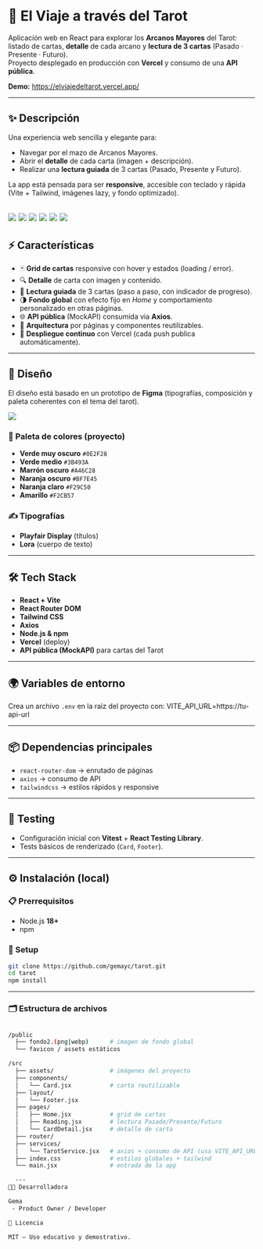 # 🔮 El Viaje a través del Tarot

Aplicación web en React para explorar los **Arcanos Mayores** del Tarot: listado de cartas, **detalle** de cada arcano y **lectura de 3 cartas** (Pasado · Presente · Futuro).  
Proyecto desplegado en producción con **Vercel** y consumo de una **API pública**.

**Demo:** https://elviajedeltarot.vercel.app/

---

## ✨ Descripción

Una experiencia web sencilla y elegante para:
- Navegar por el mazo de Arcanos Mayores.
- Abrir el **detalle** de cada carta (imagen + descripción).
- Realizar una **lectura guiada** de 3 cartas (Pasado, Presente y Futuro).

La app está pensada para ser **responsive**, accesible con teclado y rápida (Vite + Tailwind, imágenes lazy, y fondo optimizado).

![](./src/assets/img-readme/home.png)
![](./src/assets/img-readme/CardDetail.png)
![](./src/assets/img-readme/Reading.png)
![](./src/assets/img-readme/Reading-1.png)
![](./src/assets/img-readme/Reading-2.png)
![](./src/assets/img-readme/Reading-3.png)
---

## ⚡ Características

- 🃏 **Grid de cartas** responsive con hover y estados (loading / error).
- 🔍 **Detalle** de carta con imagen y contenido.
- 🧭 **Lectura guiada** de 3 cartas (paso a paso, con indicador de progreso).
- 🌗 **Fondo global** con efecto fijo en *Home* y comportamiento personalizado en otras páginas.
- 🌐 **API pública** (MockAPI) consumida via **Axios**.
- 🧩 **Arquitectura** por páginas y componentes reutilizables.
- 🚀 **Despliegue continuo** con Vercel (cada push publica automáticamente).

---

## 🎨 Diseño

El diseño está basado en un prototipo de **Figma** (tipografías, composición y paleta coherentes con el tema del tarot).


![](./src/assets/img-readme/prototipo-figma.png)

### 🎨 Paleta de colores (proyecto)

- **Verde muy oscuro** `#0E2F28`  
- **Verde medio** `#3B493A`  
- **Marrón oscuro** `#A46C28`  
- **Naranja oscuro** `#BF7E45`  
- **Naranja claro** `#F29C50`  
- **Amarillo** `#F2CB57`

### ✍️ Tipografías

- **Playfair Display** (títulos)  
- **Lora** (cuerpo de texto)

---

## 🛠️ Tech Stack

- **React + Vite**
- **React Router DOM**
- **Tailwind CSS**
- **Axios**
- **Node.js & npm**
- **Vercel** (deploy)
- **API pública (MockAPI)** para cartas del Tarot

---

## 🌍 Variables de entorno

Crea un archivo `.env` en la raíz del proyecto con:
VITE_API_URL=https://tu-api-url

---

## 📦 Dependencias principales

- `react-router-dom` → enrutado de páginas  
- `axios` → consumo de API  
- `tailwindcss` → estilos rápidos y responsive  

---

## 🧪 Testing

- Configuración inicial con **Vitest** + **React Testing Library**.  
- Tests básicos de renderizado (`Card`, `Footer`).  

---


## ⚙️ Instalación (local)

### 📋 Prerrequisitos
- Node.js **18+**
- npm

### 🔧 Setup

```bash
git clone https://github.com/gemayc/tarot.git
cd tarot
npm install
```
---

### 🗂️ Estructura de archivos
```bash

/public
  ├── fondo2.(png|webp)      # imagen de fondo global
  └── favicon / assets estáticos

/src
  ├── assets/                # imágenes del proyecto
  ├── components/
  │   └── Card.jsx           # carta reutilizable
  ├── layout/
  │   └── Footer.jsx
  ├── pages/
  │   ├── Home.jsx           # grid de cartas
  │   ├── Reading.jsx        # lectura Pasado/Presente/Futuro
  │   └── CardDetail.jsx     # detalle de carta
  ├── router/
  ├── services/
  │   └── TarotService.jsx   # axios + consumo de API (usa VITE_API_URL)
  ├── index.css              # estilos globales + tailwind
  └── main.jsx               # entrada de la app

  ---
👩‍💻 Desarrolladora

Gema
 - Product Owner / Developer

📄 Licencia

MIT — Uso educativo y demostrativo.

